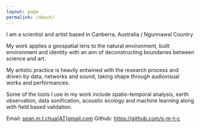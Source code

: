 ```yaml
---
layout: page
permalink: /about/
---
```

I am a scientist and artist based in Canberra, Australia / Ngunnawal Country

My work applies a geospatial lens to the natural environment, built environment and identity with an aim of deconstructing boundaries between science and art.

My artistic practice is heavily entwined with the research process and driven by data, networks and sound, taking shape through audiovisual works and performances. 

Some of the tools I use in my work include spatio-temporal analysis, earth observation, data sonification, acoustic ecology and machine learning along with field based validation.

Email: [sean.m.t.chua[AT]gmail.com](mailto:sean.m.t.chua@gmail.com)
Github: https://github.com/s-m-t-c
